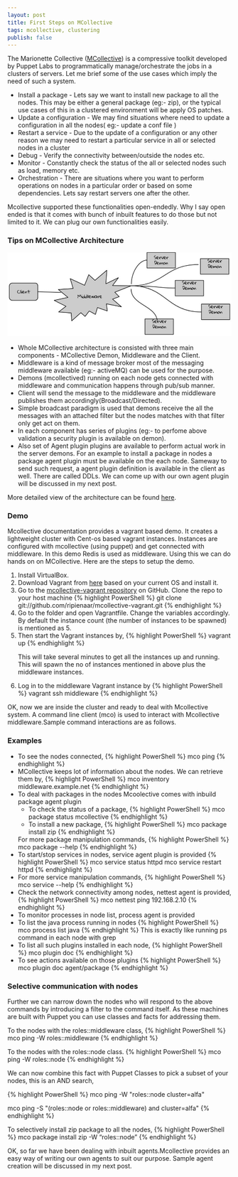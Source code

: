 ```yaml
---
layout: post
title: First Steps on MCollective
tags: mcollective, clustering
publish: false
---
```


The Marionette Collective (<a target="_blank" href="https://docs.puppetlabs.com/mcollective/">MCollective</a>) is a compressive toolkit developed by Puppet Labs to programmatically manage/orchestrate the jobs in a clusters of servers. Let me brief some of the use cases which imply the need of such a system. 

<ul>
<li>
Install a package - Lets say we want to install new package to all the nodes. This may be either a general package (eg:- zip), or the typical use cases of this in a clustered environment will be apply OS patches.
</li><li>
Update a configuration - We may find situations where need to update a configuration in all the nodes( eg:- update a conf file )
</li><li>
Restart a service - Due to the update of a configuration or any other reason we may need to restart a particular service in all or selected nodes in a cluster
</li><li>
Debug - Verify the connectivity between/outside the nodes etc.
</li><li>
Monitor - Constantly check the status of the all or selected nodes such as load, memory etc.
</li><li>
Orchestration - There are situations where you want to perform operations on nodes in a particular order or based on some dependencies. Lets say restart servers one after the other. 
</li></ul>
Mcollective supported these functionalities open-endedly. Why I say open ended is that it comes with bunch of inbuilt features to do those but not limited to it. We can plug our own functionalities easily.

<h3>Tips on MCollective Architecture</h3>

![MCollective Component Architecture](/images//posts/20141015/mcollective_architecture.jpg)

<ul>
<li>
Whole MCollective architecture is consisted with three main components - MCollective Demon, Middleware and the Client. 
</li><li>
Middleware is a kind of message broker most of the messaging middleware available (eg:- activeMQ) can be used for the purpose.
</li><li>
Demons (mcollectived) running on each node gets connected with middleware and communication happens through pub/sub manner.
</li><li>
Client will send the message to the middleware and the middleware publishes them accordingly(Broadcast/Directed).
</li><li>
Simple broadcast paradigm is used that demons receive the all the messages with an attached filter but the nodes matches with that filter only get act on them.
</li><li>
In each component has series of plugins (eg:- to perfome above validation a security plugin is available on demon).
</li><li>
Also set of Agent plugin plugins are available to perform actual work in the server demons. For an example to install a package in nodes a package agent plugin must be available on the each node. Sameway to send such request, a agent plugin definition is available in the client as well. There are called DDLs. We can come up with our own agent plugin will be discussed in my next post.
</li></ul>

More detailed view of the architecture can be found <a target="_blank" href="https://docs.puppetlabs.com/mcollective/overview_components.html">here</a>.

<h3>Demo</h3>

Mcollective documentation provides a vagrant based demo. It creates a lightweight cluster with Cent-os based vagrant instances. Instances are configured with mcollective (using puppet) and get connected with middleware. In this demo Redis is used as middleware. Using this we can do hands on on  MCollective. Here are the steps to setup the demo.

<ol type="1">
<li>
Install VirtualBox. 
</li><li>
Download Vagrant from <a target="_blank" href="http://www.vagrantup.com/downloads.html">here</a> based on your current OS and install it. 
</li><li>
Go to the <a href="https://github.com/ripienaar/mcollective-vagrant">mcollective-vagrant repository</a> on GitHub. Clone the repo to your host machine
{% highlight PowerShell %}
git clone git://github.com/ripienaar/mcollective-vagrant.git
{% endhighlight %}
</li><li>
Go to the folder and open Vagrantfile. Change the variables accordingly. By default the instance count (the number of instances to be spawned) is mentioned as 5. 
</li><li>
Then start the Vagrant instances by,
{% highlight PowerShell %}
vagrant up
{% endhighlight %}

This will take several minutes to get all the instances up and running. This will spawn the no of instances mentioned in above plus the middleware instances.
</li><li>

Log in to the middleware Vagrant instance by
{% highlight PowerShell %}
vagrant ssh middleware
{% endhighlight %}
</li>
</ol>
OK, now we are inside the cluster and ready to deal with Mcollective system.
A command line client (mco) is used to interact with Mcollective middleware.Sample command interactions are as follows.

<h3>Examples</h3>
<ul>
<li>
To see the nodes connected,
{% highlight PowerShell %}
mco ping
{% endhighlight %}
</li><li>
MCollective keeps lot of information about the nodes. We can retrieve them by,
{% highlight PowerShell %}
mco inventory middleware.example.net
{% endhighlight %}
</li><li>
To deal with packages in the nodes Mcoolective comes with inbuild package agent plugin
<ul><li>
To check the status of a package,
{% highlight PowerShell %}
mco package status mcollective
{% endhighlight %}
</li><li>
To install a new package,
{% highlight PowerShell %}
mco package install zip
{% endhighlight %}
</li></ul>
For more package manipulation commands,
{% highlight PowerShell %}
mco package --help
{% endhighlight %}
</li><li>
To start/stop services in nodes, service agent plugin is provided
{% highlight PowerShell %}
mco service status httpd
mco service restart httpd
{% endhighlight %}
</li><li>
For more service manipulation commands,
{% highlight PowerShell %}
mco service --help
{% endhighlight %}
</li><li>
Check the network connectivity among nodes, nettest agent is provided,
{% highlight PowerShell %}
mco nettest ping 192.168.2.10
{% endhighlight %}
</li><li>
To monitor processes in node list, process agent is provided
</li><li>
To list the java process running in nodes
{% highlight PowerShell %}
     mco process list java
{% endhighlight %}     
This is exactly like running ps command in each node with grep
</li><li>
To list all such plugins installed in each node,
{% highlight PowerShell %}
mco plugin doc
{% endhighlight %}
</li><li>
To see actions available on those plugins 
{% highlight PowerShell %}
mco plugin doc agent/package
{% endhighlight %}
</li>
</ul>

<h3>Selective communication with nodes</h3>

Further we can narrow down the nodes who will respond to the above commands by introducing a filter to the command itself. As these machines are built with Puppet you can use classes and facts for addressing them.

To the nodes with the roles::middleware class,
{% highlight PowerShell %}
    mco ping -W roles::middleware
{% endhighlight %}   

To the nodes with the roles::node class.
{% highlight PowerShell %}
    mco ping -W roles::node
{% endhighlight %} 

We can now combine this fact with Puppet Classes to pick a subset of your nodes, this
is an AND search,

{% highlight PowerShell %}
mco ping -W "roles::node cluster=alfa"

mco ping -S "(roles::node or roles::middleware) and cluster=alfa"
{% endhighlight %}    

To selectively install zip package to all the nodes,
{% highlight PowerShell %}
mco package install zip -W “roles::node”
{% endhighlight %}

OK, so far we have been dealing with inbuilt agents.Mcollective provides an easy way of writing our own agents to suit our purpose. Sample agent creation will be discussed in my next post.



